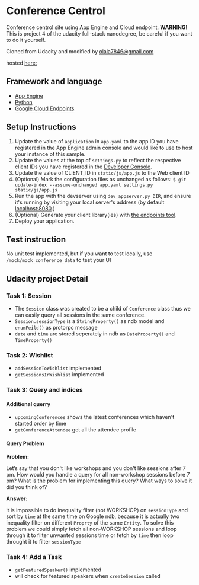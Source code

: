 # Conference Centrol
Conference centrol site using App Engine and Cloud endpoint.
**WARNING!** This is project 4 of the udacity full-stack nanodegree, be careful if you want to do it yourself.

Cloned from Udacity and modified by olala7846@gmail.com

hosted [here:](https://olala-udacity-projects.appspot.com/)

## Framework and language
- [App Engine][1]
- [Python][2]
- [Google Cloud Endpoints][3]

## Setup Instructions
1. Update the value of `application` in `app.yaml` to the app ID you
   have registered in the App Engine admin console and would like to use to host
   your instance of this sample.
1. Update the values at the top of `settings.py` to
   reflect the respective client IDs you have registered in the
   [Developer Console][4].
1. Update the value of CLIENT_ID in `static/js/app.js` to the Web client ID
1. (Optional) Mark the configuration files as unchanged as follows:
   `$ git update-index --assume-unchanged app.yaml settings.py static/js/app.js`
1. Run the app with the devserver using `dev_appserver.py DIR`, and ensure it's running by visiting your local server's address (by default [localhost:8080][5].)
1. (Optional) Generate your client library(ies) with [the endpoints tool][6].
1. Deploy your application.

## Test instruction
No unit test implemented, but if you want to test locally,
use `/mock/mock_conference_data` to test your UI

## Udacity project Detail

### Task 1: Session
* The `Session` class was created to be a child of `Conference` class thus we can easily query all sessions in the same conference.
* `Session.sessionType` is a `StringProperty()` as ndb model and `enumFeild()` as protorpc message
* `date` and `time` are stored seperately in ndb as `DateProperty()` and `TimeProperty()` 

### Task 2: Wishlist
* `addSessionToWishlist` implemented
* `getSessionsInWishlist` implemented

### Task 3: Query and indices
#### Additional querry
* `upcomingConferences` shows the latest conferences which haven't started order by time
* `getConferenceAttendee` get all the attendee profile

#### Query Problem

**Problem:**

Let’s say that you don't like workshops and you don't like sessions after 7 pm. How would you handle a query for all non-workshop sessions before 7 pm? What is the problem for implementing this query? What ways to solve it did you think of?

**Answer:**

it is impossible to do inequality filter (not WORKSHOP) on `sessionType` and sort by `time` at the same time on Google ndb, because it is actually two inequality filter on different `Proprty` of the same `Entity`.
To solve this problem we could simply fetch all non-WORKSHOP sessions and loop through it to filter unwanted sessions time or fetch by `time` then loop throught it to filter `sessionType`

### Task 4: Add a Task
* `getFeaturedSpeaker()` implemented
* will check for featured speakers when `createSession` called

[1]: https://developers.google.com/appengine
[2]: http://python.org
[3]: https://developers.google.com/appengine/docs/python/endpoints/
[4]: https://console.developers.google.com/
[5]: https://localhost:8080/
[6]: https://developers.google.com/appengine/docs/python/endpoints/endpoints_tool
